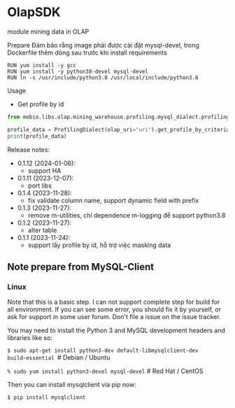 OlapSDK
===============
module mining data in OLAP

Prepare
Đảm bảo rằng image phải được cài đặt mysql-devel, trong Dockerfile thêm dòng sau trước khi install requirements

```
RUN yum install -y gcc
RUN yum install -y python38-devel mysql-devel
RUN ln -s /usr/include/python3.8 /usr/local/include/python3.8
```

Usage

* Get profile by id
```python
from mobio.libs.olap.mining_warehouse.profiling.mysql_dialect.profiling_dialect import ProfilingDialect

profile_data = ProfilingDialect(olap_uri="uri").get_profile_by_criteria(merchant_id="merchant_id", profile_id="profile_id", lst_criteria=["cri_merchant_id", "cri_profile_id", "cri_name"])
print(profile_data)
```

Release notes:
* 0.1.12 (2024-01-06):
  * support HA
* 0.1.11 (2023-12-07):
  * port libs
* 0.1.4 (2023-11-28):
  * fix validate column name, support dynamic field with prefix
* 0.1.3 (2023-11-27):
  * remove m-utilities, chỉ dependence m-logging để support python3.8
* 0.1.2 (2023-11-27):
  * alter table
* 0.1.1 (2023-11-24):
  * support lấy profile by id, hỗ trợ việc masking data


## Note prepare from MySQL-Client
### Linux
Note that this is a basic step. I can not support complete step for build for all environment. If you can see some error, you should fix it by yourself, or ask for support in some user forum. Don't file a issue on the issue tracker.

You may need to install the Python 3 and MySQL development headers and libraries like so:

<code>$ sudo apt-get install python3-dev default-libmysqlclient-dev build-essential </code># Debian / Ubuntu

<code>% sudo yum install python3-devel mysql-devel</code> # Red Hat / CentOS

Then you can install mysqlclient via pip now:

<code>$ pip install mysqlclient</code>
